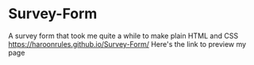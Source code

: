 # Survey-Form
A survey form that took me quite a while to make plain HTML and CSS
https://haroonrules.github.io/Survey-Form/ Here's the link to preview my page
